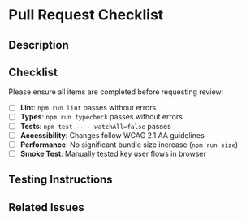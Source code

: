 # Pull Request Checklist

## Description
<!-- Brief description of what this PR does -->

## Checklist
Please ensure all items are completed before requesting review:

- [ ] **Lint**: `npm run lint` passes without errors
- [ ] **Types**: `npm run typecheck` passes without errors
- [ ] **Tests**: `npm test -- --watchAll=false` passes
- [ ] **Accessibility**: Changes follow WCAG 2.1 AA guidelines
- [ ] **Performance**: No significant bundle size increase (`npm run size`)
- [ ] **Smoke Test**: Manually tested key user flows in browser

## Testing Instructions
<!-- Steps for reviewers to test this PR -->

## Related Issues
<!-- Link to related issues if any -->
